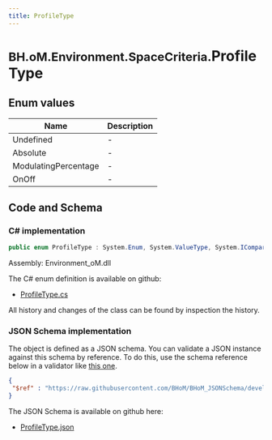 ```yaml
---
title: ProfileType
---
```


# <small>BH.oM.Environment.SpaceCriteria.</small>**ProfileType**



## Enum values

| Name            | Description                                                    |
|-----------------|----------------------------------------------------------------|
| Undefined |  -  |
| Absolute |  -  |
| ModulatingPercentage |  -  |
| OnOff |  -  |


## Code and Schema

### C# implementation

``` C# title="C#"
public enum ProfileType : System.Enum, System.ValueType, System.IComparable, System.ISpanFormattable, System.IFormattable, System.IConvertible
```

Assembly: Environment_oM.dll

The C# enum definition is available on github:

- [ProfileType.cs](https://github.com/BHoM/BHoM/blob/develop/Environment_oM/SpaceCriteria\Enums\ProfileType.cs)

All history and changes of the class can be found by inspection the history.
### JSON Schema implementation

The object is defined as a JSON schema. You can validate a JSON instance against this schema by reference. To do this, use the schema reference below in a validator like [this one](https://www.jsonschemavalidator.net/).

``` json title="JSON Schema"
{
 "$ref" : "https://raw.githubusercontent.com/BHoM/BHoM_JSONSchema/develop/Environment_oM/SpaceCriteria/ProfileType.json"
}
```

The JSON Schema is available on github here:

- [ProfileType.json](https://github.com/BHoM/BHoM_JSONSchema/blob/develop/Environment_oM/SpaceCriteria/ProfileType.json)
